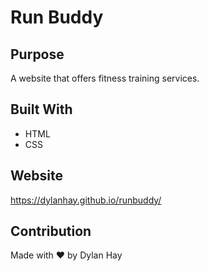 # Run Buddy

## Purpose
A website that offers fitness training services.

## Built With
* HTML
* CSS

## Website
https://dylanhay.github.io/runbuddy/

## Contribution
Made with ❤️ by Dylan Hay
